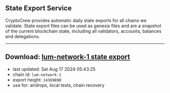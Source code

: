 ## State Export Service
CryptoCrew provides automatic daily state exports for all chains we validate. State export files can be used as genesis files and are a snapshot of the current blockchain state, including all validators, accounts, balances and delegations.

---
**Download: [lum-network-1 state export](https://dl-eu2.ccvalidators.com/SERVICE/lumnetwork/lum-network-1_export_14369890.json)**
---

- last updated: Sat Aug 17 2024 05:43:25
- chain id: `lum-network-1`
- export height: `14369890`
- use for: airdrops, local tests, chain recovery
